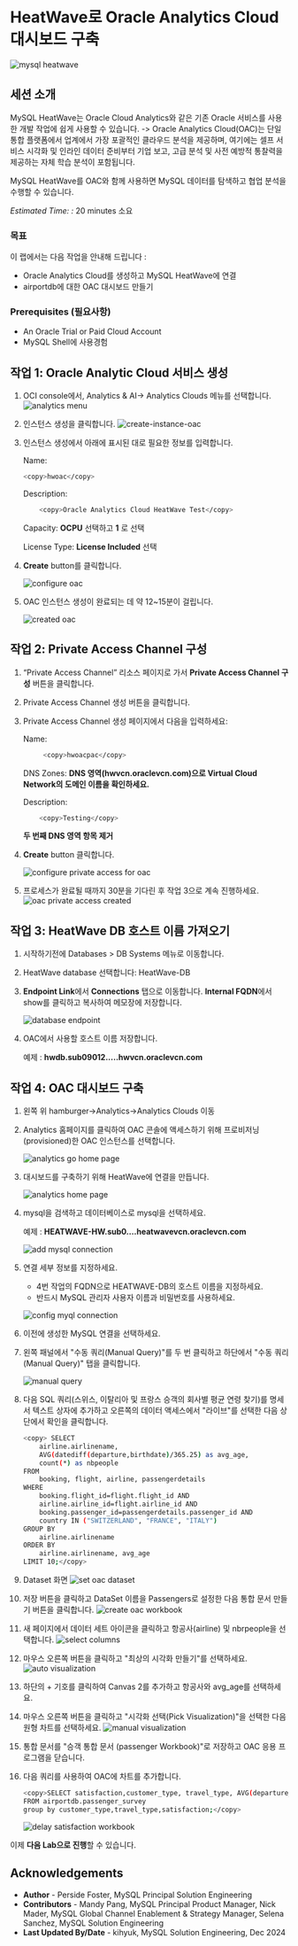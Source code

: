 # HeatWave로 Oracle Analytics Cloud 대시보드 구축

![mysql heatwave](./images/mysql-heatwave-logo.jpg "mysql heatwave")

## 세션 소개

MySQL HeatWave는 Oracle Cloud Analytics와 같은 기존 Oracle 서비스를 사용한 개발 작업에 쉽게 사용할 수 있습니다. -> Oracle Analytics Cloud(OAC)는 단일 통합 플랫폼에서 업계에서 가장 포괄적인 클라우드 분석을 제공하며, 여기에는 셀프 서비스 시각화 및 인라인 데이터 준비부터 기업 보고, 고급 분석 및 사전 예방적 통찰력을 제공하는 자체 학습 분석이 포함됩니다.

MySQL HeatWave를 OAC와 함께 사용하면 MySQL 데이터를 탐색하고 협업 분석을 수행할 수 있습니다.

_Estimated Time: :_ 20 minutes 소요

### 목표

이 랩에서는 다음 작업을 안내해 드립니다 :

- Oracle Analytics Cloud를 생성하고 MySQL HeatWave에 연결
- airportdb에 대한 OAC 대시보드 만들기

### Prerequisites (필요사항)

- An Oracle Trial or Paid Cloud Account
- MySQL Shell에 사용경험

## 작업 1:  Oracle Analytic Cloud 서비스 생성

1. OCI console에서, Analytics & AI-> Analytics Clouds 메뉴를 선택합니다.
 ![analytics menu](./images/analytics-menu.png " analytics menu")

2. 인스턴스 생성을 클릭합니다.
 ![create-instance-oac](./images/create-instance-oac.png "create-instance-oac ")

3. 인스턴스 생성에서 아래에 표시된 대로 필요한 정보를 입력합니다.

    Name:

    ```bash
    <copy>hwoac</copy> 
    ```

    Description:

    ```bash
        <copy>Oracle Analytics Cloud HeatWave Test</copy>
    ```

    Capacity: **OCPU** 선택하고 **1** 로 선택

    License Type: **License Included** 선택

4. **Create** button를 클릭합니다.

    ![configure oac](./images/config-oac.png "config-oac ")

5. OAC 인스턴스 생성이 완료되는 데 약 12~15분이 걸립니다.

    ![created oac](./images/created-oac.png " created-oac")

## 작업 2: Private Access Channel 구성

1. “Private Access Channel” 리소스 페이지로 가서 **Private Access Channel 구성** 버튼을 클릭합니다.

2. Private Access Channel 생성 버튼을 클릭합니다.

3. Private Access Channel 생성 페이지에서 다음을 입력하세요:

    Name:

    ```bash
         <copy>hwoacpac</copy>
    ```

    DNS Zones:
    **DNS 영역(hwvcn.oraclevcn.com)으로 Virtual Cloud Network의 도메인 이름을 확인하세요.**

    Description:

    ```bash
        <copy>Testing</copy>
    ```

    **두 번째 DNS 영역 항목 제거**

4. **Create** button 클릭합니다.

    ![configure private access for oac](./images/config-pac-oac.png " config-pac-oac")

5. 프로세스가 완료될 때까지 30분을 기다린 후 작업 3으로 계속 진행하세요.
    ![oac private access created  ](./images/created-pac-oac.png " created-pac-oac")

## 작업 3: HeatWave DB 호스트 이름 가져오기

1. 시작하기전에 Databases > DB Systems 메뉴로 이동합니다.

2. HeatWave database 선택합니다: HeatWave-DB

3. **Endpoint Link**에서 **Connections** 탭으로 이동합니다. **Internal FQDN**에서 show를 클릭하고 복사하여 메모장에 저장합니다.

    ![database endpoint](./images/hw-db-endpoint.png "hw-db-endpoint ")

4. OAC에서 사용할 호스트 이름 저장합니다.

    예제 : **hwdb.sub09012.....hwvcn.oraclevcn.com**

## 작업 4: OAC 대시보드 구축

1. 왼쪽 위 hamburger->Analytics->Analytics Clouds 이동

2. Analytics 홈페이지를 클릭하여 OAC 콘솔에 액세스하기 위해 프로비저닝(provisioned)한 OAC 인스턴스를 선택합니다.

    ![analytics go home page](./images/analytics-go-home-page.png "analytics-go-home-page ")

3. 대시보드를 구축하기 위해 HeatWave에 연결을 만듭니다.

    ![analytics home page](./images/analytics-home-page.png " analytics-home-page")

4. mysql을 검색하고 데이터베이스로 mysql을 선택하세요.

    예제 : **HEATWAVE-HW.sub0….heatwavevcn.oraclevcn.com**

    ![add mysql connection](./images/add-connection-mysql.png "add-connection-mysql ")

5. 연결 세부 정보를 지정하세요.

    - 4번 작업의 FQDN으로 HEATWAVE-DB의 호스트 이름을 지정하세요.
    - 반드시 MySQL 관리자 사용자 이름과 비밀번호를 사용하세요.

    ![config myql connection](./images/config-add-connection-mysql.png "config-add-connection-mysql ")

6. 이전에 생성한 MySQL 연결을 선택하세요.

7. 왼쪽 패널에서 "수동 쿼리(Manual Query)"를 두 번 클릭하고 하단에서 "수동 쿼리(Manual Query)" 탭을 클릭합니다.

    ![manual query](./images/manual-query-select.png "manual-query-select ")

8. 다음 SQL 쿼리(스위스, 이탈리아 및 프랑스 승객의 회사별 평균 연령 찾기)를 명세서 텍스트 상자에 추가하고 오른쪽의 데이터 액세스에서 "라이브"를 선택한 다음 상단에서 확인을 클릭합니다.

    ```bash  
    <copy> SELECT
        airline.airlinename,
        AVG(datediff(departure,birthdate)/365.25) as avg_age,
        count(*) as nbpeople
    FROM
        booking, flight, airline, passengerdetails
    WHERE
        booking.flight_id=flight.flight_id AND
        airline.airline_id=flight.airline_id AND
        booking.passenger_id=passengerdetails.passenger_id AND
        country IN ("SWITZERLAND", "FRANCE", "ITALY")
    GROUP BY
        airline.airlinename
    ORDER BY
        airline.airlinename, avg_age
    LIMIT 10;</copy>
    ```

9. Dataset 화면
    ![set oac dataset](./images/new-data-set-oac.png "new-data-set-oac ")

10. 저장 버튼을 클릭하고 DataSet 이름을 Passengers로 설정한 다음 통합 문서 만들기 버튼을 클릭합니다.
    ![create oac workbook](./images/create-workbook-oac.png "create-workbook-oac")

11. 새 페이지에서 데이터 세트 아이콘을 클릭하고 항공사(airline) 및 nbrpeople을 선택합니다.
    ![select columns](./images/passenger-column.png "passenger-column")

12. 마우스 오른쪽 버튼을 클릭하고 "최상의 시각화 만들기"를 선택하세요.
    ![auto visualization](./images/best-visualization-oac.png "best-visualization-oac")

13. 하단의 + 기호를 클릭하여 Canvas 2를 추가하고 항공사와 avg_age를 선택하세요.
    
14. 마우스 오른쪽 버튼을 클릭하고 "시각화 선택(Pick Visualization)"을 선택한 다음 원형 차트를 선택하세요.
    ![manual visualization](./images/pick-visualization-oac.png "pick-visualization-oac ")

15. 통합 문서를 "승객 통합 문서 (passenger Workbook)"로 저장하고 OAC 응용 프로그램을 닫습니다.

16. 다음 쿼리를 사용하여 OAC에 차트를 추가합니다.

    ```bash
    <copy>SELECT satisfaction,customer_type, travel_type, AVG(departure_delay) departure_delay,count(*) as nb_psgr
    FROM airportdb.passenger_survey
    group by customer_type,travel_type,satisfaction;</copy>
    ```

    ![delay satisfaction workbook](./images/delay-satisfaction.png "delay satisfaction")

이제 **다음 Lab으로 진행**할 수 있습니다.

## Acknowledgements

- **Author** - Perside Foster, MySQL Principal Solution Engineering
- **Contributors** - Mandy Pang, MySQL Principal Product Manager,  Nick Mader, MySQL Global Channel Enablement & Strategy Manager, Selena Sanchez, MySQL Solution Engineering
- **Last Updated By/Date** - kihyuk, MySQL Solution Engineering, Dec 2024
